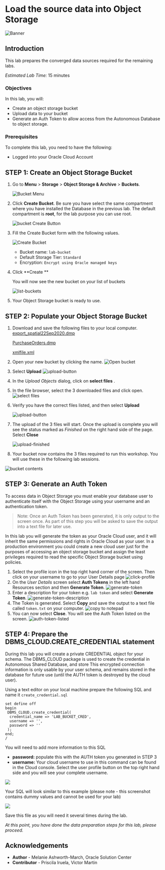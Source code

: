# Load the source data into Object Storage

![Banner](images/banner.png)

## Introduction

This lab prepares the converged data sources required for the remaining labs.



_Estimated Lab Time:_ 15 minutes

### Objectives

In this lab, you will:

-   Create an object storage bucket
-   Upload data to your bucket
-   Generate an Auth Token to allow access from the Autonomous Database to object storage.

### Prerequisites

To complete this lab, you need to have the following:

- Logged into your Oracle Cloud Account

## **STEP 1**: Create an Object Storage Bucket

1. Go to **Menu** > **Storage** > **Object Storage & Archive** > **Buckets**.

   ![Bucket Menu](../common-images/object-storage-01.png)

2. Click **Create Bucket**. Be sure you have select the same compartment where you have installed the Database in the previous lab. The default compartment is **root**, for the lab purpose you can use root.

   ![bucket Create Button](images/create-bucket-01.png)

3. Fill the Create Bucket form with the following values.

   ![Create Bucket](images/create-bucket-02.png)

      - Bucket name: `lab-bucket`
      - Default Storage Tier: `Standard`
      - Encryption: `Encrypt using Oracle managed keys`

        

6. Click **Create **

   You will now see the new bucket on your list of buckets

   ![list-buckets](images/create-bucket-03.png)

5. Your Object Storage bucket is ready to use.

## STEP 2: Populate your Object Storage Bucket

1. Download and save the following files to your local computer. 
   [export_spatial22Sep2020.dmp](files/export_spatial22Sep202.dmp) 

   [PurchaseOrders.dmp](files/PurchaseOrders.dmp)

   [xmlfile.xml](files/xmlfile.xml)

2. Open your new bucket by clicking the name.
   ![Open bucket](images/upload-bucket-01.png)

3. Select **Upload**
   ![upload-button](images/upload-bucket-02.png)

   

4. In the *Upload Objects* dialog, click on **select files** .

5. In the file browser, select the 3 downloaded files and click open.
   ![select files](images/upload-bucket-03.png)

6. Verify you have the correct files listed, and then select **Upload**

   ![upload-button](images/upload-bucket-04.png)
   
7. The upload of the 3 files will start. Once the upload is complete you will see the status marked as *Finished* on the right hand side of the page. Select **Close**

   ![upload-finished](images/upload-bucket-05.png)

8. Your bucket now contains the 3 files required to run this workshop. You will use these in the following lab sessions.

![bucket contents](images/upload-bucket-06.png)

## STEP 3: Generate an Auth Token

To access data in  Object Storage you must enable your database user to authenticate itself with the Object Storage using your username and an authentication token. 

> Note: Once an Auth Token has been generated, it is only output to the screen once. As part of this step you will be asked to save the output into a text file for later use.

In this lab you will generate the token as your Oracle Cloud user, and it will inherit the same permissions and rights in Oracle Cloud as your user. In a production environment  you could create a new cloud user just for the purposes of accessing an object storage bucket and assign the least privileges required to read the specific Object Storage bucket using policies.

1. Select the profile icon in the top right hand corner of the screen.  Then click on your username to go to your User Details page
   ![click-profile](images/auth-token-01.png)
2. On the *User Details* screen select **Auth Tokens** in the left hand Resources section and then **Generate Token**.
   ![generate-token](images/auth-token-02.png)
3. Enter a description for your token e.g. `lab token` and select **Generate Token**.
   ![generate-token-description](images/auth-token-03.png)
4. The Token is generated. Select **Copy** and save the output to a text file called `token.txt` on your computer.
   ![copy to notepad](images/auth-token-04.png)
5. You can now select **Close**. You will see the Auth Token listed on the screen.
   ![auth-token-listed](images/auth-token-05.png)





## STEP 4: Prepare the DBMS_CLOUD.CREATE_CREDENTIAL statement

During this lab you will create a private CREDENTIAL object for your schema. The DBMS_CLOUD package is used to create the credential in Autonomous Shared Database, and store  This encrypted connection information is only usable by your user schema, and remains stored in the database for future use (until the AUTH token is destroyed by the cloud user). 

Using a text editor on your local machine prepare the following SQL and name it `create_credential.sql`

```
set define off
begin
 DBMS_CLOUD.create_credential(
  credential_name => 'LAB_BUCKET_CRED',
  username => '',
  password => ''
 );
end;
/
```

You will need to add more information to this SQL

- **password:** populate this with the AUTH token you generated in STEP 3
- **username:**  Your cloud username to use in this command can be found in the Cloud console. Select the user profile button on the top right hand side and you will see your complete username. 

![](./images/find-username.png)

Your SQL will look similar to this example (please note - this screenshot contains dummy values and cannot be used for your lab)

![](../common-images/sample-cred.png)

Save this file as you will need it several times during the lab. 

_At this point, you have done the data preparation steps for this lab, please proceed._

## **Acknowledgements**

- **Author** - Melanie Ashworth-March, Oracle Solution Center
- **Contributor** - Priscila Iruela, Victor Martin